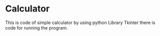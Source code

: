 # Calculator
This is code of simple calculator by using python Library Tkinter
there is code for running the program.

